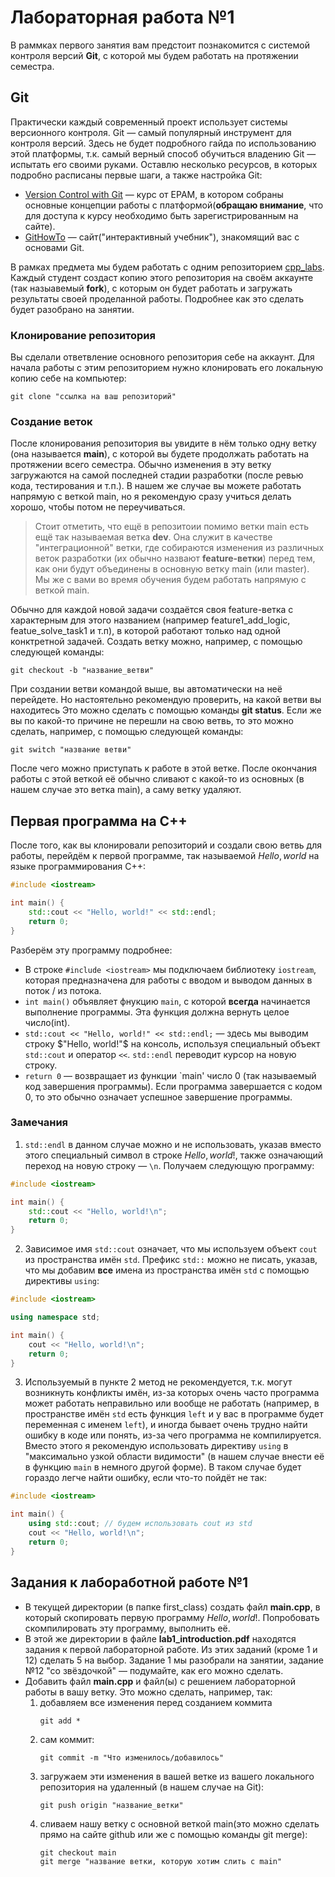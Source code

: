 # Лабораторная работа №1
В раммках первого занятия вам предстоит познакомится с системой контроля версий **Git**, с которой мы будем работать на протяжении семестра.
## Git

Практически каждый современный проект использует системы версионного контроля. Git — самый популярный инструмент для контроля версий. Здесь не будет подробного гайда по использованию этой платформы, т.к. самый верный способ обучиться владению Git — испытать его своими руками. Оставлю несколько ресурсов, в которых подробно расписаны первые шаги, а также настройка Git:
- [Version Control with Git](https://learn.epam.com/catalog/detailsPage?id=601f195a-d408-4439-a16d-0630ed2a412e) — курс от EPAM, в котором собраны основные концепции работы с платформой(**обращаю внимание**, что для доступа к курсу необходимо быть зарегистрированным на сайте).
- [GitHowTo](https://githowto.com/ru) — сайт("интерактивный учебник"), знакомящий вас с основами Git.

В рамках предмета мы будем работать с одним репозиторием [cpp_labs](). Каждый студент создаст копию этого репозитория на своём аккаунте (так назыавемый **fork**), с которым он будет работать и загружать результаты своей проделанной работы. Подробнее как это сделать будет разобрано на занятии.

### Клонирование репозитория

Вы сделали ответвление основного репозитория себе на аккаунт. Для начала работы с этим репозиторием нужно клонировать его локальную копию себе на компьютер:
```
git clone "ссылка на ваш репозиторий"
```

### Создание веток
После клонирования репозитория вы увидите в нём только одну ветку (она называется  **main**), с которой вы будете продолжать работать на протяжении всего семестра. Обычно изменения в эту ветку загружаются на самой последней стадии разработки (после ревью кода, тестирования и т.п.). В нашем же случае вы можете работать напрямую с веткой main, но я рекомендую сразу учиться делать хорошо, чтобы потом не переучиваться.

> Стоит отметить, что ещё в репозитоии помимо ветки main есть ещё так называемая ветка **dev**. Она служит в качестве "интеграционной" ветки, где собираются изменения из различных веток разработки (их обычно назвают **feature-ветки**) перед тем, как они будут объединены в основную ветку main (или master). Мы же с вами во время обучения будем работать напрямую с веткой main. 
 
Обычно для каждой новой задачи создаётся своя feature-ветка с характерным для этого названием (например feature1_add_logic, featue_solve_task1 и т.п), в которой работают только над одной конктретной задачей. Создать ветку можно, например, с помощью следующей команды:

```
git checkout -b "название_ветви"
```
При создании ветви командой выше, вы автоматически на неё перейдете. Но настоятельно рекомендую проверить, на какой ветви вы находитесь Это можно сделать с помощью команды **git status**. Если же вы по какой-то причине не перешли на свою ветвь, то это можно сделать, например, с помощью следующей команды:
```
git switch "название ветви"
``` 

После чего можно приступать к работе в этой ветке. После окончания работы с этой веткой её обычно сливают с какой-то из основных (в нашем случае это ветка main), а саму ветку удаляют.

## Первая программа на C++
После того, как вы клонировали репозиторий и создали свою ветвь для работы, перейдём к первой программе, так называемой $Hello, world$ на языке программирования C++:
```cpp
#include <iostream>

int main() {
    std::cout << "Hello, world!" << std::endl;
    return 0;
}
```
Разберём эту программу подробнее:
- В строке `#include <iostream>` мы подключаем библиотеку `iostream`, которая предназначена для работы с вводом и выводом данных в поток / из потока.
- `int main()` объявляет фнукцию `main`, с которой **всегда** начинается выполнение программы. Эта функция должна вернуть целое число(int).
- `std::cout << "Hello, world!" << std::endl;` — здесь мы
выводим строку $"Hello, world!"$ на консоль, используя специальный объект `std::cout` и оператор `<<`. `std::endl` переводит курсор на новую строку.
- `return 0` — возвращает из функции `main' число 0 (так называемый код завершения программы). Если программа завершается с кодом 0, то это обычно означает успешное завершение программы.

### Замечания
1. `std::endl` в данном случае можно и не использовать, указав вместо этого специальный символ в строке $Hello, world!$, также означающий переход на новую строку — `\n`. Получаем следующую программу:
```cpp
#include <iostream>

int main() {
    std::cout << "Hello, world!\n";
    return 0;
}
```
2. Зависимое имя `std::cout` означает, что мы используем объект `cout` из пространства имён `std`. Префикс `std::` можно не писать, указав, что мы добавим **все** имена из пространства имён `std` с помощью директивы `using`:
```cpp
#include <iostream>

using namespace std;

int main() {
    cout << "Hello, world!\n";
    return 0;
}
```
3. Используемый в пункте 2 метод не рекомендуется, т.к. могут возникнуть конфликты имён, из-за которых очень часто программа может работать неправильно или вообще не работать (например, в пространстве имён `std` есть функция `left` и у вас в программе будет переменная с именем `left`), и иногда бывает очень трудно найти ошибку в коде или понять, из-за чего программа не компилируется. Вместо этого я рекомендую использовать директиву `using` в "максимально узкой области видимости" (в нашем случае внести её в функцию `main` в немного другой форме). В таком случае будет гораздо легче найти ошибку, если что-то пойдёт не так:
```cpp
#include <iostream>

int main() {
    using std::cout; // будем использовать cout из std
    cout << "Hello, world!\n";
    return 0;
}
```

## Задания к лабоработной работе №1
- В текущей директории (в папке first_class) создать файл **main.cpp**, в который скопировать первую программу $Hello, world!$. Попробовать скомпилировать эту программу, выполнить её.
- В этой же директории в файле **lab1_introduction.pdf** находятся задания к первой лабораторной работе. Из этих заданий (кроме 1 и 12) сделать 5 на выбор. Задание 1 мы разобрали на занятии, задание №12 "со звёздочкой" — подумайте, как его можно сделать.
- Добавить файл **main.cpp** и файл(ы) с решением лабораторной работы в вашу ветку. Это можно сделать, например, так:
    1. добавляем все изменения перед созданием коммита
        ```
        git add *
        ```
    2. сам коммит:
        ```
        git commit -m "Что изменилось/добавилось"
        ```
    3. загружаем эти изменения в вашей ветке из вашего локального репозитория на удаленный (в нашем случае на Git):
        ```
        git push origin "название_ветки"
        ```
    4. сливаем нашу ветку с основной веткой main(это можно сделать прямо на сайте github или же с помощью команды git merge):
        ```
        git checkout main
        git merge "название ветки, которую хотим слить с main"
        ```